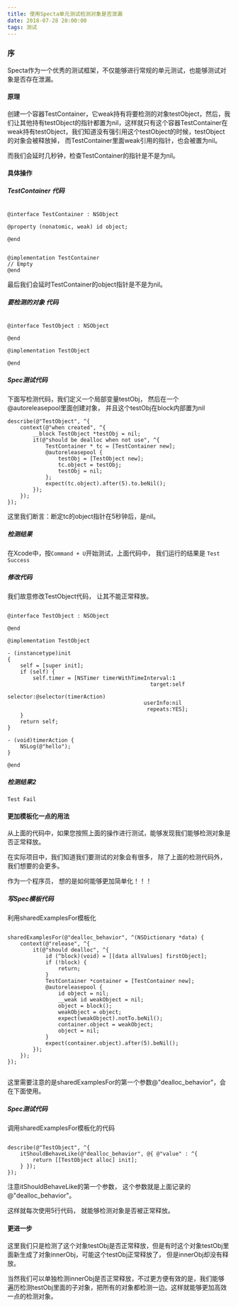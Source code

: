 ```yaml
---
title: 使用Specta单元测试检测对象是否泄漏
date: 2018-07-28 20:00:00
tags: 测试
---
```


### 序

Specta作为一个优秀的测试框架，不仅能够进行常规的单元测试，也能够测试对象是否存在泄漏。

#### 原理

创建一个容器TestContainer，它weak持有将要检测的对象testObject，然后，我们让其他持有testObject的指针都置为nil，这样就只有这个容器TestContainer在weak持有testObject，我们知道没有强引用这个testObject的时候，testObject的对象会被释放掉， 而TestContainer里面weak引用的指针，也会被置为nil。

而我们会延时几秒钟，检查TestContainer的指针是不是为nil。

#### 具体操作

##### TestContainer 代码

```

@interface TestContainer : NSObject

@property (nonatomic, weak) id object;

@end


@implementation TestContainer
// Empty
@end

```

最后我们会延时TestContainer的object指针是不是为nil。

##### 要检测的对象 代码

```

@interface TestObject : NSObject

@end

@implementation TestObject

@end

```

##### Spec测试代码

下面写检测代码，我们定义一个局部变量testObj， 然后在一个@autoreleasepool里面创建对象， 并且这个testObj在block内部置为nil

```
describe(@"TestObject", ^{
    context(@"when created", ^{
        __block TestObject *testObj = nil;
        it(@"should be dealloc when not use", ^{
            TestContainer * tc = [TestContainer new];
            @autoreleasepool {
                testObj = [TestObject new];
                tc.object = testObj;
                testObj = nil;
            };
            expect(tc.object).after(5).to.beNil();
        });
    });
});
```

这里我们断言：断定tc的object指针在5秒钟后，是nil。

##### 检测结果

在Xcode中，按`Command + U`开始测试，上面代码中， 我们运行的结果是 `Test Success`

##### 修改代码

我们故意修改TestObject代码， 让其不能正常释放。


```

@interface TestObject : NSObject

@end

@implementation TestObject

- (instancetype)init
{
    self = [super init];
    if (self) {
        self.timer = [NSTimer timerWithTimeInterval:1
                                             target:self
                                           selector:@selector(timerAction)
                                           userInfo:nil
                                            repeats:YES];
    }
    return self;
}

- (void)timerAction {
    NSLog(@"hello");
}

@end

```

##### 检测结果2

`Test Fail`


#### 更加模板化一点的用法

从上面的代码中，如果您按照上面的操作进行测试，能够发现我们能够检测对象是否正常释放。

在实际项目中，我们知道我们要测试的对象会有很多， 除了上面的检测代码外， 我们想要的会更多。

作为一个程序员， 想的是如何能够更加简单化！！！

##### 写Spec模板代码

利用sharedExamplesFor模板化


```

sharedExamplesFor(@"dealloc_behavior", ^(NSDictionary *data) {
    context(@"release", ^{
        it(@"should dealloc", ^{
            id (^block)(void) = [[data allValues] firstObject];
            if (!block) {
                return;
            }
            TestContainer *container = [TestContainer new];
            @autoreleasepool {
                id object = nil;
                __weak id weakObject = nil;
                object = block();
                weakObject = object;
                expect(weakObject).notTo.beNil();
                container.object = weakObject;
                object = nil;
            }
            expect(container.object).after(5).beNil();
        });
    });
});


```

这里需要注意的是sharedExamplesFor的第一个参数@"dealloc_behavior"，会在下面使用。

##### Spec测试代码

调用sharedExamplesFor模板化的代码

```

describe(@"TestObject", ^{
    itShouldBehaveLike(@"dealloc_behavior", @{ @"value" : ^{
        return [[TestObject alloc] init];
    } });
});

```

注意itShouldBehaveLike的第一个参数， 这个参数就是上面记录的@"dealloc_behavior"。

这样就每次使用5行代码， 就能够检测对象是否被正常释放。


#### 更进一步

这里我们只是检测了这个对象testObj是否正常释放，但是有时这个对象testObj里面新生成了对象innerObj，可能这个testObj正常释放了， 但是innerObj却没有释放。

当然我们可以单独检测innerObj是否正常释放，不过更方便有效的是，我们能够遍历检测testObj里面的子对象，把所有的对象都检测一边。这样就能够更加高效一点的检测对象。



